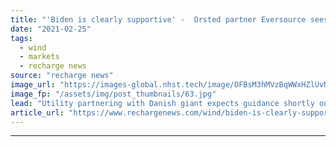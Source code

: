 ```yaml
---
title: "'Biden is clearly supportive' -  Orsted partner Eversource sees US offshore wind thaw soon"
date: "2021-02-25"
tags: 
  - wind
  - markets
  - recharge news
source: "recharge news"
image_url: "https://images-global.nhst.tech/image/OFBsM3hMVzBqWWxHZlUvNE1SOGp5RzFlOVpwbk5VbWJVQzAwemFWOVlEaz0=/nhst/binary/4ba9a5dc843121cdbddd341c3d53fb01"
image_fp: "/assets/img/post_thumbnails/63.jpg"
lead: "Utility partnering with Danish giant expects guidance shortly on timings to unblock project approval process"
article_url: "https://www.rechargenews.com/wind/biden-is-clearly-supportive-orsted-partner-eversource-sees-us-offshore-wind-thaw-soon/2-1-969695"
---
```


---
